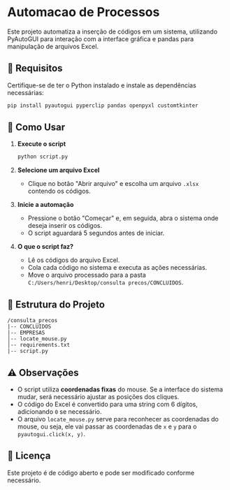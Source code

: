 # Automacao de Processos

Este projeto automatiza a inserção de códigos em um sistema, utilizando PyAutoGUI para interação com a interface gráfica e pandas para manipulação de arquivos Excel.

## 📌 Requisitos

Certifique-se de ter o Python instalado e instale as dependências necessárias:

```bash
pip install pyautogui pyperclip pandas openpyxl customtkinter
```

## 🔧 Como Usar

1. **Execute o script**

   ```bash
   python script.py
   ```

2. **Selecione um arquivo Excel**

   - Clique no botão "Abrir arquivo" e escolha um arquivo `.xlsx` contendo os códigos.

3. **Inicie a automação**

   - Pressione o botão "Começar" e, em seguida, abra o sistema onde deseja inserir os códigos.
   - O script aguardará 5 segundos antes de iniciar.

4. **O que o script faz?**

   - Lê os códigos do arquivo Excel.
   - Cola cada código no sistema e executa as ações necessárias.
   - Move o arquivo processado para a pasta `C:/Users/henri/Desktop/consulta precos/CONCLUIDOS`.

## 📂 Estrutura do Projeto

```
/consulta_precos
|-- CONCLUIDOS
|-- EMPRESAS
│-- locate_mouse.py
│-- requirements.txt
|-- script.py
```

## ⚠️ Observações

- O script utiliza **coordenadas fixas** do mouse. Se a interface do sistema mudar, será necessário ajustar as posições dos cliques.
- O código do Excel é convertido para uma string com 6 dígitos, adicionando `0` se necessário.
- O arquivo `locate_mouse.py` serve para reconhecer as coordenadas do mouse, ou seja, ele vai passar as coordenadas de `x` e `y` para o `pyautogui.click(x, y)`.



## 📝 Licença

Este projeto é de código aberto e pode ser modificado conforme necessário.

